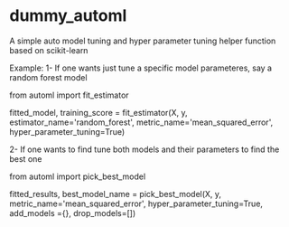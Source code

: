 # dummy_automl
A simple auto model tuning and hyper parameter tuning helper function based on scikit-learn

Example:
1- If one wants just tune a specific model parameteres, say a random forest model

from automl import fit_estimator

fitted_model, training_score = fit_estimator(X, y, estimator_name='random_forest', metric_name='mean_squared_error', hyper_parameter_tuning=True)

2- If one wants to find tune both models and their parameters to find the best one

from automl import pick_best_model

fitted_results, best_model_name = pick_best_model(X, y, metric_name='mean_squared_error', hyper_parameter_tuning=True, add_models ={}, drop_models=[])


